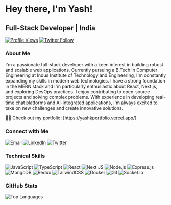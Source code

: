 # Hey there, I'm Yash!

## Full-Stack Developer | India

[![Profile Views](https://komarev.com/ghpvc/?username=yash456k&label=Profile%20views&color=0e75b6&style=flat)](https://github.com/yash456k)
[![Twitter Follow](https://img.shields.io/twitter/follow/yash654k?style=social)](https://twitter.com/yash654k)

### About Me

I'm a passionate full-stack developer with a keen interest in building robust and scalable web applications. Currently pursuing a B.Tech in Computer Engineering at Indus Institute of Technology and Engineering, I'm constantly expanding my skills in modern web technologies. I have a strong foundation in the MERN stack and I'm particularly enthusiastic about React, Next.js, and exploring DevOps practices. I enjoy contributing to open-source projects and solving complex problems. With experience in developing real-time chat platforms and AI-integrated applications, I'm always excited to take on new challenges and create innovative solutions.

👨‍💻 Check out my portfolio: [https://yashkportfolio.vercel.app/]


### Connect with Me

[![Email](https://img.shields.io/badge/Email-D14836?style=for-the-badge&logo=gmail&logoColor=white)](mailto:yashkhambhatta456@gmail.com)
[![LinkedIn](https://img.shields.io/badge/linkedin-%230077B5.svg?style=for-the-badge&logo=linkedin&logoColor=white)](https://www.linkedin.com/in/yash-khambhatta/)
[![Twitter](https://img.shields.io/badge/Twitter-%231DA1F2.svg?style=for-the-badge&logo=Twitter&logoColor=white)](https://twitter.com/yash654k)

### Technical Skills

![JavaScript](https://img.shields.io/badge/javascript-%23323330.svg?style=for-the-badge&logo=javascript&logoColor=%23F7DF1E)
![TypeScript](https://img.shields.io/badge/typescript-%23007ACC.svg?style=for-the-badge&logo=typescript&logoColor=white)
![React](https://img.shields.io/badge/react-%2320232a.svg?style=for-the-badge&logo=react&logoColor=%2361DAFB)
![Next JS](https://img.shields.io/badge/Next-black?style=for-the-badge&logo=next.js&logoColor=white)
![Node.js](https://img.shields.io/badge/node.js-6DA55F?style=for-the-badge&logo=node.js&logoColor=white)
![Express.js](https://img.shields.io/badge/express.js-%23404d59.svg?style=for-the-badge&logo=express&logoColor=%2361DAFB)
![MongoDB](https://img.shields.io/badge/MongoDB-%234ea94b.svg?style=for-the-badge&logo=mongodb&logoColor=white)
![Redux](https://img.shields.io/badge/redux-%23593d88.svg?style=for-the-badge&logo=redux&logoColor=white)
![TailwindCSS](https://img.shields.io/badge/tailwindcss-%2338B2AC.svg?style=for-the-badge&logo=tailwind-css&logoColor=white)
![Docker](https://img.shields.io/badge/docker-%230db7ed.svg?style=for-the-badge&logo=docker&logoColor=white)
![Git](https://img.shields.io/badge/git-%23F05033.svg?style=for-the-badge&logo=git&logoColor=white)
![Socket.io](https://img.shields.io/badge/Socket.io-black?style=for-the-badge&logo=socket.io&badgeColor=010101)



### GitHub Stats

![Top Languages](https://github-readme-stats.vercel.app/api/top-langs?username=yash456k&show_icons=true&locale=en&layout=compact)
